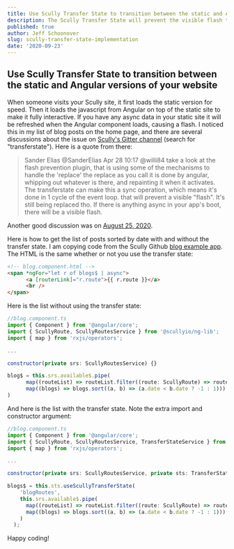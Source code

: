 ```yaml
---
title: Use Scully Transfer State to transition between the static and Angular versions of your website
description: The Scully Transfer State will prevent the visible flash that happens when Angular loads on top of your Scully site and refreshes all the async data
published: true
author: Jeff Schoonover
slug: scully-transfer-state-implementation
date: '2020-09-23'
---
```


## Use Scully Transfer State to transition between the static and Angular versions of your website

When someone visits your Scully site, it first loads the static version for speed.  Then it loads the javascript from Angular on top of the static site to make it fully interactive.  If you have any async data in your static site it will be refreshed when the Angular component loads, causing a flash.  I noticed this in my list of blog posts on the home page, and there are several discussions about the issue on [Scully's Gitter channel](https://gitter.im/scullyio/community) (search for "transferstate").  Here is a quote from there:

> Sander Elias @SanderElias Apr 28 10:17
@willi84 take a look at the flash prevention plugin, that is using some of the mechanisms to handle the 'replace'
the replace as you call it is done by angular, whipping out whatever is there, and repainting it when it activates.
The transferstate can make this a sync operation, which means it's done in 1 cycle of the event loop. that will prevent a visible "flash". It's still being replaced tho.
If there is anything async in your app's boot, there will be a visible flash.

Another good discussion was on [August 25, 2020](https://gitter.im/scullyio/community?at=5f4544d09bad075eacd7817d).

Here is how to get the list of posts sorted by date with and without the transfer state.  I am copying code from the Scully Github [blog example app](https://github.com/scullyio/scully/tree/main/apps/sample-blog/src/app/blog).  The HTML is the same whether or not you use the transfer state:

```html
<!-- blog.component.html -->
<span *ngFor="let r of blogs$ | async">
      <a [routerLink]="r.route">{{ r.route }}</a>
      <br />
</span>
```

Here is the list without using the transfer state:

```js
//blog.component.ts
import { Component } from '@angular/core';
import { ScullyRoute, ScullyRoutesService } from '@scullyio/ng-lib';
import { map } from 'rxjs/operators';

...

constructor(private srs: ScullyRoutesService) {}

blog$ = this.srs.available$.pipe(
      map((routeList) => routeList.filter((route: ScullyRoute) => route.route.startsWith(`/blog/`))),
      map((blogs) => blogs.sort((a, b) => (a.date < b.date ? -1 : 1)))
)
```

And here is the list with the transfer state.  Note the extra import and constructor argument:

```js
//blog.component.ts
import { Component } from '@angular/core';
import { ScullyRoute, ScullyRoutesService, TransferStateService } from '@scullyio/ng-lib';
import { map } from 'rxjs/operators';

...

constructor(private srs: ScullyRoutesService, private sts: TransferStateService) {}

blogs$ = this.sts.useScullyTransferState(
    'blogRoutes',
    this.srs.available$.pipe(
      map((routeList) => routeList.filter((route: ScullyRoute) => route.route.startsWith(`/blog/`))),
      map((blogs) => blogs.sort((a, b) => (a.date < b.date ? -1 : 1)))
    )
  );

```

Happy coding!